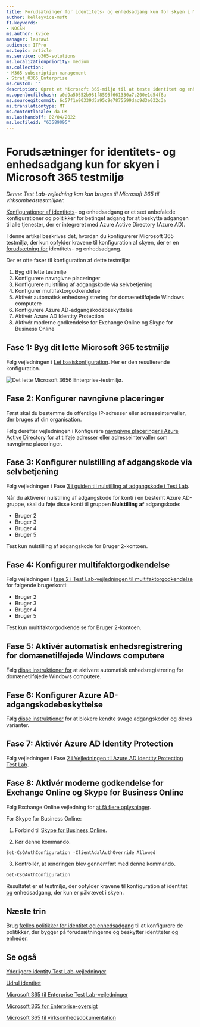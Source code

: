 ```yaml
---
title: Forudsætninger for identitets- og enhedsadgang kun for skyen i Microsoft 365 testmiljø
author: kelleyvice-msft
f1.keywords:
- NOCSH
ms.author: kvice
manager: laurawi
audience: ITPro
ms.topic: article
ms.service: o365-solutions
ms.localizationpriority: medium
ms.collection:
- M365-subscription-management
- Strat_O365_Enterprise
ms.custom: ''
description: Opret et Microsoft 365-miljø til at teste identitet og enhedsadgang med forudsætningerne for kun skygodkendelse.
ms.openlocfilehash: a0d9a50552b981f8595f661330a7c200e1d54f8a
ms.sourcegitcommit: 6c57f1e90339d5a95c9e7875599dac9d3e032c3a
ms.translationtype: MT
ms.contentlocale: da-DK
ms.lasthandoff: 02/04/2022
ms.locfileid: "63589095"
---
```

# <a name="identity-and-device-access-prerequisites-for-cloud-only-in-your-microsoft-365-test-environment"></a>Forudsætninger for identitets- og enhedsadgang kun for skyen i Microsoft 365 testmiljø

*Denne Test Lab-vejledning kan kun bruges til Microsoft 365 til virksomhedstestmiljøer.*

[Konfigurationer af identitets](../security/office-365-security/microsoft-365-policies-configurations.md)- og enhedsadgang er et sæt anbefalede konfigurationer og politikker for betinget adgang for at beskytte adgangen til alle tjenester, der er integreret med Azure Active Directory (Azure AD).

I denne artikel beskrives det, hvordan du konfigurerer Microsoft 365 testmiljø, der kun opfylder kravene til konfiguration af skyen, der er en [forudsætning for](../security/office-365-security/identity-access-prerequisites.md#prerequisites) identitets- og enhedsadgang.

Der er otte faser til konfiguration af dette testmiljø:

1. Byg dit lette testmiljø
2. Konfigurere navngivne placeringer
3. Konfigurere nulstilling af adgangskode via selvbetjening
4. Konfigurer multifaktorgodkendelse
5. Aktivér automatisk enhedsregistrering for domænetilføjede Windows computere
6. Konfigurere Azure AD-adgangskodebeskyttelse 
7. Aktivér Azure AD Identity Protection
8. Aktivér moderne godkendelse for Exchange Online og Skype for Business Online

## <a name="phase-1-build-out-your-lightweight-microsoft-365-test-environment"></a>Fase 1: Byg dit lette Microsoft 365 testmiljø

Følg vejledningen i [Let basiskonfiguration](lightweight-base-configuration-microsoft-365-enterprise.md).
Her er den resulterende konfiguration.

![Det lette Microsoft 3656 Enterprise-testmiljø.](../media/lightweight-base-configuration-microsoft-365-enterprise/Phase4.png)
 
## <a name="phase-2-configure-named-locations"></a>Fase 2: Konfigurer navngivne placeringer

Først skal du bestemme de offentlige IP-adresser eller adresseintervaller, der bruges af din organisation.

Følg derefter vejledningen i Konfigurere [navngivne placeringer i Azure Active Directory](/azure/active-directory/reports-monitoring/quickstart-configure-named-locations) for at tilføje adresser eller adresseintervaller som navngivne placeringer. 

## <a name="phase-3-configure-self-service-password-reset"></a>Fase 3: Konfigurer nulstilling af adgangskode via selvbetjening

Følg vejledningen i Fase [3 i guiden til nulstilling af adgangskode i Test Lab](password-reset-m365-ent-test-environment.md#phase-3-configure-and-test-password-reset). 

Når du aktiverer nulstilling af adgangskode for konti i en bestemt Azure AD-gruppe, skal du føje disse konti til gruppen **Nulstilling af** adgangskode:

- Bruger 2
- Bruger 3
- Bruger 4
- Bruger 5

Test kun nulstilling af adgangskode for Bruger 2-kontoen.

## <a name="phase-4-configure-multi-factor-authentication"></a>Fase 4: Konfigurer multifaktorgodkendelse

Følg vejledningen i [fase 2 i Test Lab-vejledningen til multifaktorgodkendelse](multi-factor-authentication-microsoft-365-test-environment.md#phase-2-enable-and-test-multi-factor-authentication-for-the-user-2-account) for følgende brugerkonti:

- Bruger 2
- Bruger 3
- Bruger 4
- Bruger 5

Test kun multifaktorgodkendelse for Bruger 2-kontoen.

## <a name="phase-5-enable-automatic-device-registration-of-domain-joined-windows-computers"></a>Fase 5: Aktivér automatisk enhedsregistrering for domænetilføjede Windows computere 

Følg [disse instruktioner for](/azure/active-directory/devices/hybrid-azuread-join-plan) at aktivere automatisk enhedsregistrering for domænetilføjede Windows computere.

## <a name="phase-6-configure-azure-ad-password-protection"></a>Fase 6: Konfigurer Azure AD-adgangskodebeskyttelse 

Følg [disse instruktioner](/azure/active-directory/authentication/concept-password-ban-bad) for at blokere kendte svage adgangskoder og deres varianter.

## <a name="phase-7-enable-azure-ad-identity-protection"></a>Fase 7: Aktivér Azure AD Identity Protection

Følg vejledningen i Fase [2 i Vejledningen til Azure AD Identity Protection Test Lab](azure-ad-identity-protection-microsoft-365-test-environment.md#phase-2-use-azure-ad-identity-protection). 

## <a name="phase-8-enable-modern-authentication-for-exchange-online-and-skype-for-business-online"></a>Fase 8: Aktivér moderne godkendelse for Exchange Online og Skype for Business Online

Følg Exchange Online vejledning for [at få flere oplysninger](/Exchange/clients-and-mobile-in-exchange-online/enable-or-disable-modern-authentication-in-exchange-online#enable-or-disable-modern-authentication-in-exchange-online-for-client-connections-in-outlook-2013-or-later). 

For Skype for Business Online:

1. Forbind til [Skype for Business Online](/SkypeForBusiness/set-up-your-computer-for-windows-powershell/set-up-your-computer-for-windows-powershell).

2. Kør denne kommando.

  ```powershell
  Set-CsOAuthConfiguration -ClientAdalAuthOverride Allowed
  ```

3. Kontrollér, at ændringen blev gennemført med denne kommando.

  ```powershell
  Get-CsOAuthConfiguration
  ```

Resultatet er et testmiljø, der opfylder kravene til konfiguration af identitet [og](../security/office-365-security/identity-access-prerequisites.md#prerequisites) enhedsadgang, der kun er påkrævet i skyen. 

## <a name="next-step"></a>Næste trin

Brug [fælles politikker for identitet og enhedsadgang](../security/office-365-security/identity-access-policies.md) til at konfigurere de politikker, der bygger på forudsætningerne og beskytter identiteter og enheder.

## <a name="see-also"></a>Se også

[Yderligere identity Test Lab-vejledninger](m365-enterprise-test-lab-guides.md#identity)

[Udrul identitet](deploy-identity-solution-overview.md)

[Microsoft 365 til Enterprise Test Lab-vejledninger](m365-enterprise-test-lab-guides.md)

[Microsoft 365 for Enterprise-oversigt](microsoft-365-overview.md)

[Microsoft 365 til virksomhedsdokumentation](/microsoft-365-enterprise/)
